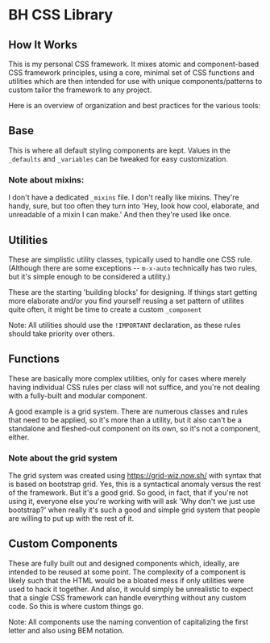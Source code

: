 # BH CSS Library

## How It Works
This is my personal CSS framework. It mixes atomic and component-based CSS framework principles, using a core, minimal set of CSS functions and utilities which are then intended for use with unique components/patterns to custom tailor the framework to any project.

Here is an overview of organization and best practices for the various tools:

## Base
This is where all default styling components are kept. Values in the `_defaults` and `_variables` can be tweaked for easy customization.

### Note about mixins:
I don't have a dedicated `_mixins` file. I don't really like mixins. They're handy, sure, but too often they turn into 'Hey, look how cool, elaborate, and unreadable of a mixin I can make.' And then they're used like once.

## Utilities
These are simplistic utility classes, typically used to handle one CSS rule. (Although there are some exceptions -- `m-x-auto` technically has two rules, but it's simple enough to be considered a utility.)

These are the starting 'building blocks' for designing. If things start getting more elaborate and/or you find yourself reusing a set pattern of utilites quite often, it might be time to create a custom `_component`

Note: All utilities should use the `!IMPORTANT` declaration, as these rules should take priority over others.

## Functions
These are basically more complex utilities, only for cases where merely having individual CSS rules per class will not suffice, and you're not dealing with a fully-built and modular component.

A good example is a grid system. There are numerous classes and rules that need to be applied, so it's more than a utility, but it also can't be a standalone and fleshed-out component on its own, so it's not a component, either.

### Note about the grid system
The grid system was created using https://grid-wiz.now.sh/ with syntax that is based on bootstrap grid. Yes, this is a syntactical anomaly versus the rest of the framework. But it's a good grid. So good, in fact, that if you're not using it, everyone else you're working with will ask 'Why don't we just use bootstrap?' when really it's such a good and simple grid system that people are willing to put up with the rest of it.

## Custom Components
These are fully built out and designed components which, ideally, are intended to be reused at some point. The complexity of a component is likely such that the HTML would be a bloated mess if only utilities were used to hack it together. And also, it would simply be unrealistic to expect that a single CSS framework can handle everything without any custom code. So this is where custom things go.

Note: All components use the naming convention of capitalizing the first letter and also using BEM notation.
